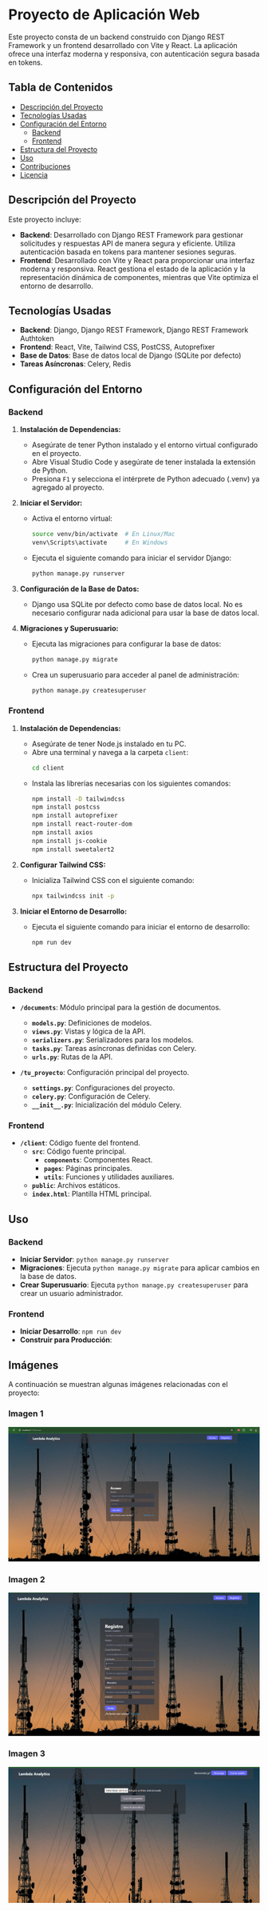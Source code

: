 # Proyecto de Aplicación Web

Este proyecto consta de un backend construido con Django REST Framework y un frontend desarrollado con Vite y React. La aplicación ofrece una interfaz moderna y responsiva, con autenticación segura basada en tokens.

## Tabla de Contenidos

- [Descripción del Proyecto](#descripción-del-proyecto)
- [Tecnologías Usadas](#tecnologías-usadas)
- [Configuración del Entorno](#configuración-del-entorno)
  - [Backend](#backend)
  - [Frontend](#frontend)
- [Estructura del Proyecto](#estructura-del-proyecto)
- [Uso](#uso)
- [Contribuciones](#contribuciones)
- [Licencia](#licencia)

## Descripción del Proyecto

Este proyecto incluye:

- **Backend**: Desarrollado con Django REST Framework para gestionar solicitudes y respuestas API de manera segura y eficiente. Utiliza autenticación basada en tokens para mantener sesiones seguras.
- **Frontend**: Desarrollado con Vite y React para proporcionar una interfaz moderna y responsiva. React gestiona el estado de la aplicación y la representación dinámica de componentes, mientras que Vite optimiza el entorno de desarrollo.

## Tecnologías Usadas

- **Backend**: Django, Django REST Framework, Django REST Framework Authtoken
- **Frontend**: React, Vite, Tailwind CSS, PostCSS, Autoprefixer
- **Base de Datos**: Base de datos local de Django (SQLite por defecto)
- **Tareas Asíncronas**: Celery, Redis

## Configuración del Entorno

### Backend

1. **Instalación de Dependencias:**
   - Asegúrate de tener Python instalado y el entorno virtual configurado en el proyecto.
   - Abre Visual Studio Code y asegúrate de tener instalada la extensión de Python.
   - Presiona `F1` y selecciona el intérprete de Python adecuado (.venv) ya agregado al proyecto.

2. **Iniciar el Servidor:**
   - Activa el entorno virtual:
     ```bash
     source venv/bin/activate  # En Linux/Mac
     venv\Scripts\activate     # En Windows
     ```
   - Ejecuta el siguiente comando para iniciar el servidor Django:
     ```bash
     python manage.py runserver
     ```

3. **Configuración de la Base de Datos:**
   - Django usa SQLite por defecto como base de datos local. No es necesario configurar nada adicional para usar la base de datos local.

4. **Migraciones y Superusuario:**
   - Ejecuta las migraciones para configurar la base de datos:
     ```bash
     python manage.py migrate
     ```
   - Crea un superusuario para acceder al panel de administración:
     ```bash
     python manage.py createsuperuser
     ```

### Frontend

1. **Instalación de Dependencias:**
   - Asegúrate de tener Node.js instalado en tu PC.
   - Abre una terminal y navega a la carpeta `client`:
     ```bash
     cd client
     ```
   - Instala las librerías necesarias con los siguientes comandos:
     ```bash
     npm install -D tailwindcss
     npm install postcss
     npm install autoprefixer
     npm install react-router-dom
     npm install axios
     npm install js-cookie
     npm install sweetalert2
     ```

2. **Configurar Tailwind CSS:**
   - Inicializa Tailwind CSS con el siguiente comando:
     ```bash
     npx tailwindcss init -p
     ```

3. **Iniciar el Entorno de Desarrollo:**
   - Ejecuta el siguiente comando para iniciar el entorno de desarrollo:
     ```bash
     npm run dev
     ```

## Estructura del Proyecto

### Backend

- **`/documents`**: Módulo principal para la gestión de documentos.
  - **`models.py`**: Definiciones de modelos.
  - **`views.py`**: Vistas y lógica de la API.
  - **`serializers.py`**: Serializadores para los modelos.
  - **`tasks.py`**: Tareas asíncronas definidas con Celery.
  - **`urls.py`**: Rutas de la API.

- **`/tu_proyecto`**: Configuración principal del proyecto.
  - **`settings.py`**: Configuraciones del proyecto.
  - **`celery.py`**: Configuración de Celery.
  - **`__init__.py`**: Inicialización del módulo Celery.

### Frontend

- **`/client`**: Código fuente del frontend.
  - **`src`**: Código fuente principal.
    - **`components`**: Componentes React.
    - **`pages`**: Páginas principales.
    - **`utils`**: Funciones y utilidades auxiliares.
  - **`public`**: Archivos estáticos.
  - **`index.html`**: Plantilla HTML principal.

## Uso

### Backend

- **Iniciar Servidor**: `python manage.py runserver`
- **Migraciones**: Ejecuta `python manage.py migrate` para aplicar cambios en la base de datos.
- **Crear Superusuario**: Ejecuta `python manage.py createsuperuser` para crear un usuario administrador.

### Frontend

- **Iniciar Desarrollo**: `npm run dev`
- **Construir para Producción**: 


## Imágenes

A continuación se muestran algunas imágenes relacionadas con el proyecto:

### Imagen 1
![P6](./P6.png)

### Imagen 2
![P7](./P7.png)

### Imagen 3
![P8](./P8.png)